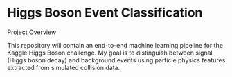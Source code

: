 # Higgs Boson Event Classification

Project Overview

This repository will contain an end-to-end machine learning pipeline for the Kaggle Higgs Boson challenge. My goal is to distinguish between signal (Higgs boson decay) and background events using particle physics features extracted from simulated collision data.
